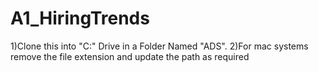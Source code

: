 # A1_HiringTrends

1)Clone this into "C:" Drive in a Folder Named "ADS".
2)For mac systems remove the file extension and update the path as required

